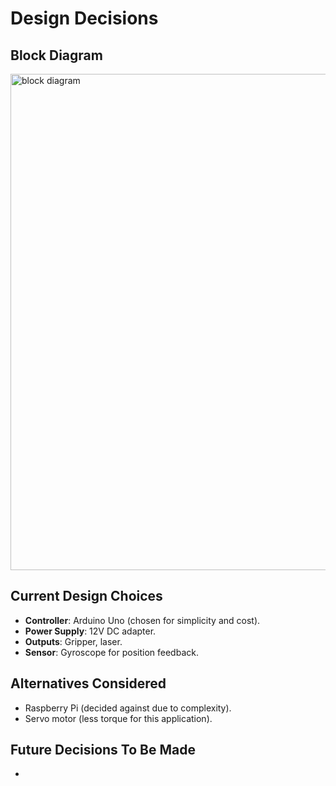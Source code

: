 # Design Decisions

## Block Diagram
<img width="835" height="794" alt="block diagram" src="https://github.com/user-attachments/assets/d2a40835-49a0-48e3-a900-833b4614970d" />


## Current Design Choices
- **Controller**: Arduino Uno (chosen for simplicity and cost).
- **Power Supply**: 12V DC adapter.
- **Outputs**: Gripper, laser.
- **Sensor**: Gyroscope for position feedback.

## Alternatives Considered
- Raspberry Pi (decided against due to complexity).
- Servo motor (less torque for this application).

## Future Decisions To Be Made
- 

